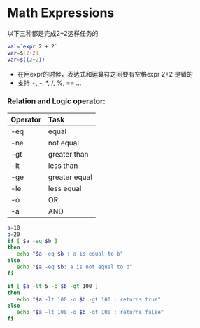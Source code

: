 # Math Expressions

以下三种都是完成2+2这样任务的

```bash
val=`expr 2 + 2`
var=$[2+2]
var=$((2+2))
```

* 在用expr的时候，表达式和运算符之间要有空格expr 2+2 是错的
* 支持 +, -, \*, /, %, == ...

### Relation and Logic operator:

| Operator | Task |
| :--- | :--- |
| -eq | equal |
| -ne | not equal |
| -gt | greater than |
| -lt | less than |
| -ge | greater equal |
| -le | less equal |
| -o | OR |
| -a | AND |




```bash
a=10
b=20
if [ $a -eq $b ]
then
   echo "$a -eq $b : a is equal to b"
else
   echo "$a -eq $b: a is not equal to b"
fi

if [ $a -lt 5 -o $b -gt 100 ]
then
   echo "$a -lt 100 -o $b -gt 100 : returns true"
else
   echo "$a -lt 100 -o $b -gt 100 : returns false"
fi
```



